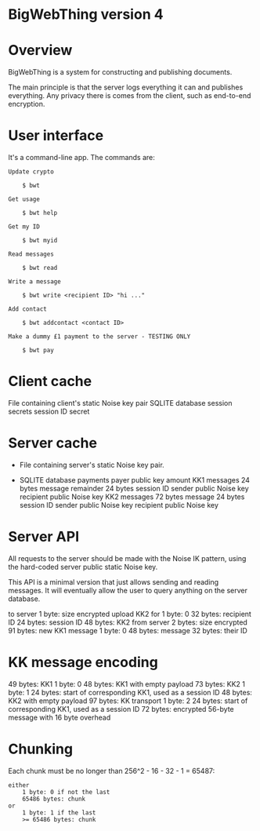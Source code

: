 BigWebThing version 4
=====================

# Overview

BigWebThing is a system for constructing and publishing documents.

The main principle is that the server logs everything it can and publishes everything. Any privacy there is comes from the client, such as end-to-end encryption.

# User interface

It's a command-line app. The commands are:

	Update crypto

		$ bwt

	Get usage

		$ bwt help

	Get my ID

		$ bwt myid

	Read messages

		$ bwt read

	Write a message

		$ bwt write <recipient ID> "hi ..."

	Add contact

		$ bwt addcontact <contact ID>

	Make a dummy £1 payment to the server - TESTING ONLY

		$ bwt pay

# Client cache

File containing client's static Noise key pair
SQLITE database
	session secrets
		session ID
		secret

# Server cache

+ File containing server's static Noise key pair.

+ SQLITE database
	payments
		payer public key
		amount
	KK1 messages
        24 bytes message remainder
        24 bytes session ID
		sender public Noise key
		recipient public Noise key
	KK2 messages
		72 bytes message
        24 bytes session ID
		sender public Noise key
		recipient public Noise key

# Server API

All requests to the server should be made with the Noise IK pattern, using the hard-coded server public static Noise key.

This API is a minimal version that just allows sending and reading messages. It will eventually allow the user to query anything on the server database.

to server
	1 byte: size
	encrypted
        upload KK2 for
            1 byte: 0
            32 bytes: recipient ID
            24 bytes: session ID
            48 bytes: KK2
from server
	2 bytes: size
	encrypted
        91 bytes: new KK1 message
            1 byte: 0
            48 bytes: message
            32 bytes: their ID

# KK message encoding

49 bytes: KK1
	1 byte: 0
	48 bytes: KK1 with empty payload
73 bytes: KK2
	1 byte: 1
	24 bytes: start of corresponding KK1, used as a session ID
	48 bytes: KK2 with empty payload
97 bytes: KK transport
	1 byte: 2
	24 bytes: start of corresponding KK1, used as a session ID
	72 bytes: encrypted 56-byte message with 16 byte overhead

# Chunking

Each chunk must be no longer than 256^2 - 16 - 32 - 1 = 65487:

    either
        1 byte: 0 if not the last
        65486 bytes: chunk
    or
        1 byte: 1 if the last
        >= 65486 bytes: chunk
